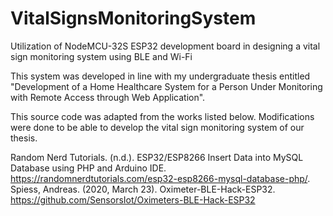 # VitalSignsMonitoringSystem
Utilization of NodeMCU-32S ESP32 development board in designing a vital sign monitoring system using BLE and Wi-Fi

This system was developed in line with my undergraduate thesis entitled "Development of a Home Healthcare System for a Person Under Monitoring with Remote Access through Web Application".

This source code was adapted from the works listed below. Modifications were done to be able to develop the vital sign monitoring system of our thesis.

Random Nerd Tutorials. (n.d.). ESP32/ESP8266 Insert Data into MySQL Database using PHP and Arduino IDE. https://randomnerdtutorials.com/esp32-esp8266-mysql-database-php/.
Spiess, Andreas. (2020, March 23). Oximeter-BLE-Hack-ESP32. https://github.com/SensorsIot/Oximeters-BLE-Hack-ESP32
